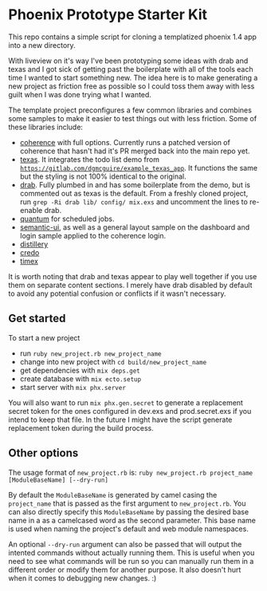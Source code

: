 # Phoenix Prototype Starter Kit

This repo contains a simple script for cloning a templatized phoenix 1.4 app into a new directory. 

With liveview on it's way I've been prototyping some ideas with drab and texas and I got sick of getting past the boilerplate with all of the tools each time I wanted to start something new. The idea here is to make generating a new project as friction free as possible so I could toss them away with less guilt when I was done trying what I wanted.

The template project preconfigures a few common libraries and combines some samples to make it easier to test things out with less friction. Some of these libraries include:

  * [coherence](https://github.com/smpallen99/coherence) with full options. Currently runs a patched version of coherence that hasn't had it's PR merged back into the main repo yet.
  * [texas](https://gitlab.com/dgmcguire/texas). It integrates the todo list demo from [`https://gitlab.com/dgmcguire/example_texas_app`](https://gitlab.com/dgmcguire/example_texas_app). It functions the same but the styling is not 100% identical to the original.
  * [drab](https://tg.pl/drab). Fully plumbed in and has some boilerplate from the demo, but is commented out as texas is the default. From a freshly cloned project, run `grep -Ri drab lib/ config/ mix.exs` and uncomment the lines to re-enable drab.
  * [quantum](https://github.com/quantum-elixir/quantum-core) for scheduled jobs.
  * [semantic-ui](https://semantic-ui.com), as well as a general layout sample on the dashboard and login sample applied to the coherence login.
  * [distillery](https://github.com/bitwalker/distillery/)
  * [credo](https://github.com/rrrene/credo)
  * [timex](https://github.com/bitwalker/timex)

It is worth noting that drab and texas appear to play well together if you use them on separate content sections. I merely have drab disabled by default to avoid any potential confusion or conflicts if it wasn't necessary.

## Get started

To start a new project

  * run `ruby new_project.rb new_project_name`
  * change into new project with `cd build/new_project_name`
  * get dependencies with `mix deps.get`
  * create database with `mix ecto.setup`
  * start server with `mix phx.server`

You will also want to run `mix phx.gen.secret` to generate a replacement secret token for the ones configured in dev.exs and prod.secret.exs if you intend to keep that file. In the future I might have the script generate replacement token during the build process.

## Other options

The usage format of `new_project.rb` is:
`ruby new_project.rb project_name [ModuleBaseName] [--dry-run]`

By default the `ModuleBaseName` is generated by camel casing the `project_name` that is passed as the first argument to `new_project.rb`. You can also directly specify this `ModuleBaseName` by passing the desired base name in a as a camelcased word as the second parameter. This base name is used when naming the project's default and web module namespaces.

An optional `--dry-run` argument can also be passed that will output the intented commands without actually running them. This is useful when you need to see what commands will be run so you can manually run them in a different order or modify them for another purpose. It also doesn't hurt when it comes to debugging new changes. :)
